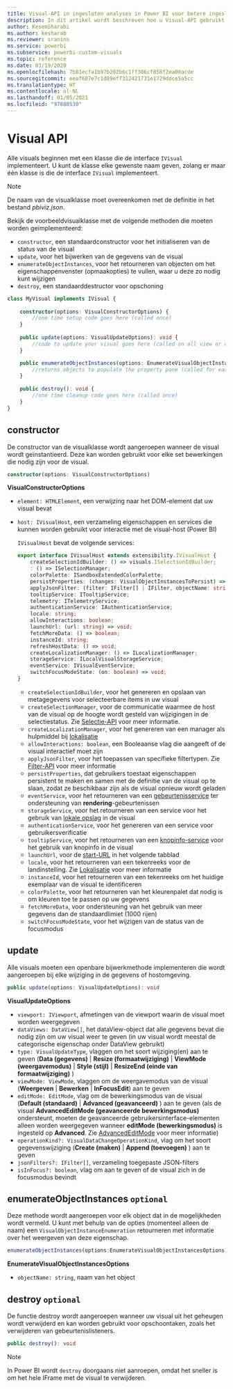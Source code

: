```yaml
---
title: Visual-API in ingesloten analyses in Power BI voor betere ingesloten BI-inzichten
description: In dit artikel wordt beschreven hoe u Visual-API gebruikt voor Power BI-visuals. Maak betere geïntegreerde BI-inzichten mogelijk met geïntegreerde analytische gegevens voor Power BI.
author: KesemSharabi
ms.author: kesharab
ms.reviewer: sranins
ms.service: powerbi
ms.subservice: powerbi-custom-visuals
ms.topic: reference
ms.date: 03/19/2020
ms.openlocfilehash: 7b81ecfa1b97b202b6c1ff306cf858f2ea00acde
ms.sourcegitcommit: eeaf607e7c1d89ef7312421731e1729ddce5a5cc
ms.translationtype: HT
ms.contentlocale: nl-NL
ms.lasthandoff: 01/05/2021
ms.locfileid: "97888530"
---
```

# <a name="visual-api"></a>Visual API
Alle visuals beginnen met een klasse die de interface `IVisual` implementeert. U kunt de klasse elke gewenste naam geven, zolang er maar één klasse is die de interface `IVisual` implementeert.

> [!NOTE]
> De naam van de visualklasse moet overeenkomen met de definitie in het bestand *pbiviz.json*.

Bekijk de voorbeeldvisualklasse met de volgende methoden die moeten worden geïmplementeerd:

* `constructor`, een standaardconstructor voor het initialiseren van de status van de visual
* `update`, voor het bijwerken van de gegevens van de visual
* `enumerateObjectInstances`, voor het retourneren van objecten om het eigenschappenvenster (opmaakopties) te vullen, waar u deze zo nodig kunt wijzigen
* `destroy`, een standaarddestructor voor opschoning

```typescript
class MyVisual implements IVisual {
    
    constructor(options: VisualConstructorOptions) {
        //one time setup code goes here (called once)
    }
    
    public update(options: VisualUpdateOptions): void {
        //code to update your visual goes here (called on all view or data changes)
    }

    public enumerateObjectInstances(options: EnumerateVisualObjectInstancesOptions): VisualObjectInstanceEnumeration {
        //returns objects to populate the property pane (called for each object defined in capabilities)
    }
    
    public destroy(): void {
        //one time cleanup code goes here (called once)
    }
}
```

## <a name="constructor"></a>constructor

De constructor van de visualklasse wordt aangeroepen wanneer de visual wordt geïnstantieerd. Deze kan worden gebruikt voor elke set bewerkingen die nodig zijn voor de visual.

```typescript
constructor(options: VisualConstructorOptions)
```

**VisualConstructorOptions**

* `element: HTMLElement`, een verwijzing naar het DOM-element dat uw visual bevat
* `host: IVisualHost`, een verzameling eigenschappen en services die kunnen worden gebruikt voor interactie met de visual-host (Power BI)

   `IVisualHost` bevat de volgende services:

   ```typescript
   export interface IVisualHost extends extensibility.IVisualHost {
       createSelectionIdBuilder: () => visuals.ISelectionIdBuilder;
       : () => ISelectionManager;
       colorPalette: ISandboxExtendedColorPalette;
       persistProperties: (changes: VisualObjectInstancesToPersist) => void;
       applyJsonFilter: (filter: IFilter[] | IFilter, objectName: string, propertyName: string, action: FilterAction) => void;
       tooltipService: ITooltipService;
       telemetry: ITelemetryService;
       authenticationService: IAuthenticationService;
       locale: string;
       allowInteractions: boolean;
       launchUrl: (url: string) => void;
       fetchMoreData: () => boolean;
       instanceId: string;
       refreshHostData: () => void;
       createLocalizationManager: () => ILocalizationManager;
       storageService: ILocalVisualStorageService;
       eventService: IVisualEventService;
       switchFocusModeState: (on: boolean) => void;
   }
   ```
   * `createSelectionIdBuilder`, voor het genereren en opslaan van metagegevens voor selecteerbare items in uw visual
   * `createSelectionManager`, voor de communicatie waarmee de host van de visual op de hoogte wordt gesteld van wijzigingen in de selectiestatus. Zie [Selectie-API](./selection-api.md) voor meer informatie.
   * `createLocalizationManager`, voor het genereren van een manager als hulpmiddel bij [lokalisatie](./localization.md)
   * `allowInteractions: boolean`, een Booleaanse vlag die aangeeft of de visual interactief moet zijn
   * `applyJsonFilter`, voor het toepassen van specifieke filtertypen. Zie [Filter-API](./filter-api.md) voor meer informatie
   * `persistProperties`, dat gebruikers toestaat eigenschappen persistent te maken en samen met de definitie van de visual op te slaan, zodat ze beschikbaar zijn als de visual opnieuw wordt geladen
   * `eventService`, voor het retourneren van een [gebeurtenisservice](./event-service.md) ter ondersteuning van **rendering**-gebeurtenissen
   * `storageService`, voor het retourneren van een service voor het gebruik van [lokale opslag](./local-storage.md) in de visual
   * `authenticationService`, voor het genereren van een service voor gebruikersverificatie
   * `tooltipService`, voor het retourneren van een [knopinfo-service](./add-tooltips.md) voor het gebruik van knopinfo in de visual
   * `launchUrl`, voor de [start-URL](./launch-url.md) in het volgende tabblad
   * `locale`, voor het retourneren van een tekenreeks voor de landinstelling. Zie [Lokalisatie](./localization.md) voor meer informatie
   * `instanceId`, voor het retourneren van een tekenreeks om het huidige exemplaar van de visual te identificeren
   * `colorPalette`, voor het retourneren van het kleurenpalet dat nodig is om kleuren toe te passen op uw gegevens
   * `fetchMoreData`, voor ondersteuning van het gebruik van meer gegevens dan de standaardlimiet (1000 rijen)
   * `switchFocusModeState`, voor het wijzigen van de status van de focusmodus

## <a name="update"></a>update

Alle visuals moeten een openbare bijwerkmethode implementeren die wordt aangeroepen bij elke wijziging in de gegevens of hostomgeving.

```typescript
public update(options: VisualUpdateOptions): void
```

**VisualUpdateOptions**

* `viewport: IViewport`, afmetingen van de viewport waarin de visual moet worden weergegeven
* `dataViews: DataView[]`, het dataView-object dat alle gegevens bevat die nodig zijn om uw visual weer te geven (in uw visual wordt meestal de categorische eigenschap onder DataView gebruikt)
* `type: VisualUpdateType`, vlaggen om het soort wijziging(en) aan te geven (**Data (gegevens)**  | **Resize (formaatwijziging)**  | **ViewMode (weergavemodus)**  | **Style (stijl)**  | **ResizeEnd (einde van formaatwijziging)** )
* `viewMode: ViewMode`, vlaggen om de weergavemodus van de visual (**Weergeven** | **Bewerken** | **InFocusEdit**) aan te geven
* `editMode: EditMode`, vlag om de bewerkingsmodus van de visual (**Default (standaard)**  | **Advanced (geavanceerd)** ) aan te geven (als de visual **AdvancedEditMode (geavanceerde bewerkingsmodus)** ondersteunt, moeten de geavanceerde gebruikersinterface-elementen alleen worden weergegeven wanneer **editMode (bewerkingsmodus)** is ingesteld op **Advanced**. Zie [AdvancedEditMode](./advanced-edit-mode.md) voor meer informatie)
* `operationKind?: VisualDataChangeOperationKind`, vlag om het soort gegevenswijziging (**Create (maken)**  | **Append (toevoegen)** ) aan te geven
* `jsonFilters?: IFilter[]`, verzameling toegepaste JSON-filters
* `isInFocus?: boolean`, vlag om aan te geven of de visual zich in de focusmodus bevindt
    
## <a name="enumerateobjectinstances-optional"></a>enumerateObjectInstances `optional`

Deze methode wordt aangeroepen voor elk object dat in de mogelijkheden wordt vermeld. U kunt met behulp van de opties (momenteel alleen de naam) een `VisualObjectInstanceEnumeration` retourneren met informatie over het weergeven van deze eigenschap.

```typescript
enumerateObjectInstances(options:EnumerateVisualObjectInstancesOptions):VisualObjectInstanceEnumeration
```

**EnumerateVisualObjectInstancesOptions**

* `objectName: string`, naam van het object

## <a name="destroy-optional"></a>destroy `optional`

De functie destroy wordt aangeroepen wanneer uw visual uit het geheugen wordt verwijderd en kan worden gebruikt voor opschoontaken, zoals het verwijderen van gebeurtenislisteners.

``` typescript
public destroy(): void
```

> [!Note]
> In Power BI wordt `destroy` doorgaans niet aanroepen, omdat het sneller is om het hele IFrame met de visual te verwijderen.
